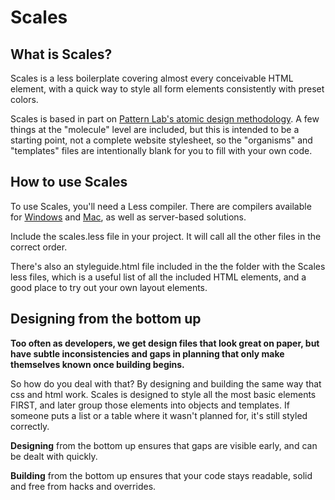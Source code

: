 Scales
=====

What is Scales?
-----

Scales is a less boilerplate covering almost every conceivable HTML element, with a quick way to style all form elements consistently with preset colors.

Scales is based in part on [Pattern Lab's atomic design methodology](http://patternlab.io/). A few things at the "molecule" level are included, but this is intended to be a starting point, not a complete website stylesheet, so the "organisms" and "templates" files are intentionally blank for you to fill with your own code.

How to use Scales
-----

To use Scales, you'll need a Less compiler. There are compilers available for [Windows](http://winless.org/) and [Mac](http://incident57.com/less/), as well as server-based solutions.

Include the scales.less file in your project. It will call all the other files in the correct order.

There's also an styleguide.html file included in the the folder with the Scales less files, which is a useful list of all the included HTML elements, and a good place to try out your own layout elements.

Designing from the bottom up
-----

__Too often as developers, we get design files that look great on paper, but have subtle inconsistencies and gaps in planning that only make themselves known once building begins.__ 

So how do you deal with that? By designing and building the same way that css and html work. Scales is designed to style all the most basic elements FIRST, and later group those elements into objects and templates. If someone puts a list or a table where it wasn't planned for, it's still styled correctly.

__Designing__ from the bottom up ensures that gaps are visible early, and can be dealt with quickly.

__Building__ from the bottom up ensures that your code stays readable, solid and free from hacks and overrides.
